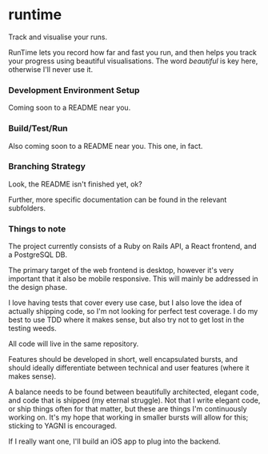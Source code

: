 # runtime
Track and visualise your runs.

RunTime lets you record how far and fast you run, and then helps you track your progress using
beautiful visualisations. The word *beautiful* is key here, otherwise I'll never use it.

### Development Environment Setup
Coming soon to a README near you.

### Build/Test/Run
Also coming soon to a README near you. This one, in fact.

### Branching Strategy
Look, the README isn't finished yet, ok?

Further, more specific documentation can be found in the relevant subfolders.

### Things to note

The project currently consists of a Ruby on Rails API, a React frontend, and a PostgreSQL DB.

The primary target of the web frontend is desktop, however it's very important that it also be
mobile responsive. This will mainly be addressed in the design phase.

I love having tests that cover every use case, but I also love the idea of actually shipping code,
so I'm not looking for perfect test coverage. I do my best to use TDD where it makes sense, but also
try not to get lost in the testing weeds. 

All code will live in the same repository.

Features should be developed in short, well encapsulated bursts, and should ideally differentiate 
between technical and user features (where it makes sense).

A balance needs to be found between beautifully architected, elegant code, and code that is
shipped (my eternal struggle). Not that I write elegant code, or ship things often for that matter,
but these are things I'm continuously working on.
It's my hope that working in smaller bursts will allow for this; sticking to YAGNI is
encouraged.

If I really want one, I'll build an iOS app to plug into the backend.
